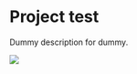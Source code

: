 # Project test
Dummy description for dummy.

![](https://raw.githubusercontent.com/PositionV2024/Test/refs/heads/main/media/Screenshot%202024-09-20%20222410.png)
